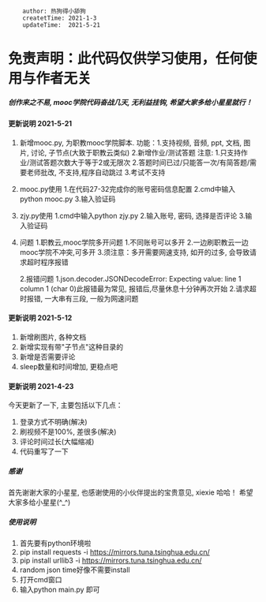 ```
    author: 热狗得小舔狗
    createtTime: 2021-1-3
    updateTime:  2021-5-21
```

# 免责声明：此代码仅供学习使用，任何使用与作者无关


##### 创作来之不易, mooc学院代码奋战几天, 无利益挂钩, 希望大家多给小星星就行！ 

#### 更新说明 2021-5-21
1. 新增mooc.py, 为职教mooc学院脚本.
    功能：1.支持视频, 音频, ppt, 文档, 图片, 讨论, 子节点(大致于职教云类似)
          2.新增作业/测试答题
               注意: 
                    1.只支持作业/测试答题次数大于等于2或无限次
                    2.答题时间已过/只能答一次/有简答题/需要老师批改, 不支持,程序自动跳过
                    3.考试不支持

2. mooc.py使用
    1.在代码27-32完成你的账号密码信息配置
    2.cmd中输入python mooc.py
    3.输入验证码

3. zjy.py使用
    1.cmd中输入python zjy.py
    2.输入账号, 密码, 选择是否评论
    3.输入验证码

3. 问题
    1.职教云,mooc学院多开问题
        1.不同账号可以多开
        2.一边刷职教云一边mooc学院不冲突,可多开
        3.须注意：多开需要网速支持, 如开的过多, 会导致请求超时程序报错
    
    2.报错问题
        1.json.decoder.JSONDecodeError: Expecting value: line 1 column 1 (char 0)此报错最为常见, 报错后,尽量休息十分钟再次开始
        2.请求超时报错, 一大串有三段, 一般为网速问题


#### 更新说明 2021-5-12
1. 新增刷图片, 各种文档
2. 新增实现有带"子节点"这种目录的
3. 新增是否需要评论
4. sleep数量和时间增加, 更稳点吧



#### 更新说明 2021-4-23
今天更新了一下, 主要包括以下几点：
1. 登录方式不明确(解决)
2. 刷视频不是100%, 差很多(解决)
3. 评论时间过长(大幅缩减)
4. 代码重写了一下


##### 感谢
首先谢谢大家的小星星, 也感谢使用的小伙伴提出的宝贵意见, xiexie 哈哈！
希望大家多给小星星(^_^)


##### 使用说明
1. 首先要有python环境啦
2. pip install requests -i https://mirrors.tuna.tsinghua.edu.cn/
3. pip install urllib3 -i https://mirrors.tuna.tsinghua.edu.cn/
4. random json time好像不需要install
5. 打开cmd窗口
6. 输入python main.py 即可

